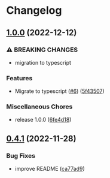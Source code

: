 # Changelog

## [1.0.0](https://github.com/mljs/confusion-matrix/compare/v0.4.1...v1.0.0) (2022-12-12)


### ⚠ BREAKING CHANGES

* migration to typescript

### Features

* Migrate to typescript ([#6](https://github.com/mljs/confusion-matrix/issues/6)) ([5f43507](https://github.com/mljs/confusion-matrix/commit/5f43507a993b4a167bf6f8021ce8aa547530d112))


### Miscellaneous Chores

* release 1.0.0 ([6fe4d18](https://github.com/mljs/confusion-matrix/commit/6fe4d183ae92009ed25d753b4cfa7605234a38b7))

## [0.4.1](https://github.com/mljs/confusion-matrix/compare/v0.4.0...v0.4.1) (2022-11-28)


### Bug Fixes

* improve README ([ca77ad9](https://github.com/mljs/confusion-matrix/commit/ca77ad94c45bc59105b2d0e4ccde8c95d6bb7a15))
